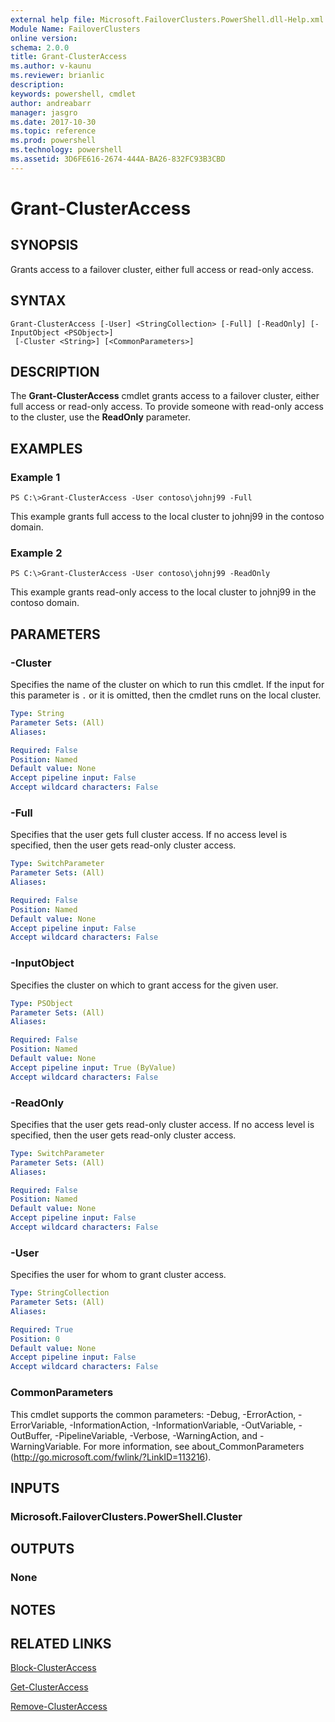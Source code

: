 ```yaml
---
external help file: Microsoft.FailoverClusters.PowerShell.dll-Help.xml
Module Name: FailoverClusters
online version: 
schema: 2.0.0
title: Grant-ClusterAccess
ms.author: v-kaunu
ms.reviewer: brianlic
description: 
keywords: powershell, cmdlet
author: andreabarr
manager: jasgro
ms.date: 2017-10-30
ms.topic: reference
ms.prod: powershell
ms.technology: powershell
ms.assetid: 3D6FE616-2674-444A-BA26-832FC93B3CBD
---
```


# Grant-ClusterAccess

## SYNOPSIS
Grants access to a failover cluster, either full access or read-only access.

## SYNTAX

```
Grant-ClusterAccess [-User] <StringCollection> [-Full] [-ReadOnly] [-InputObject <PSObject>]
 [-Cluster <String>] [<CommonParameters>]
```

## DESCRIPTION
The **Grant-ClusterAccess** cmdlet grants access to a failover cluster, either full access or read-only access.
To provide someone with read-only access to the cluster, use the **ReadOnly** parameter.

## EXAMPLES

### Example 1
```
PS C:\>Grant-ClusterAccess -User contoso\johnj99 -Full
```

This example grants full access to the local cluster to johnj99 in the contoso domain.

### Example 2
```
PS C:\>Grant-ClusterAccess -User contoso\johnj99 -ReadOnly
```

This example grants read-only access to the local cluster to johnj99 in the contoso domain.

## PARAMETERS

### -Cluster
Specifies the name of the cluster on which to run this cmdlet.
If the input for this parameter is `.` or it is omitted, then the cmdlet runs on the local cluster.

```yaml
Type: String
Parameter Sets: (All)
Aliases: 

Required: False
Position: Named
Default value: None
Accept pipeline input: False
Accept wildcard characters: False
```

### -Full
Specifies that the user gets full cluster access.
If no access level is specified, then the user gets read-only cluster access.

```yaml
Type: SwitchParameter
Parameter Sets: (All)
Aliases: 

Required: False
Position: Named
Default value: None
Accept pipeline input: False
Accept wildcard characters: False
```

### -InputObject
Specifies the cluster on which to grant access for the given user.

```yaml
Type: PSObject
Parameter Sets: (All)
Aliases: 

Required: False
Position: Named
Default value: None
Accept pipeline input: True (ByValue)
Accept wildcard characters: False
```

### -ReadOnly
Specifies that the user gets read-only cluster access.
If no access level is specified, then the user gets read-only cluster access.

```yaml
Type: SwitchParameter
Parameter Sets: (All)
Aliases: 

Required: False
Position: Named
Default value: None
Accept pipeline input: False
Accept wildcard characters: False
```

### -User
Specifies the user for whom to grant cluster access.

```yaml
Type: StringCollection
Parameter Sets: (All)
Aliases: 

Required: True
Position: 0
Default value: None
Accept pipeline input: False
Accept wildcard characters: False
```

### CommonParameters
This cmdlet supports the common parameters: -Debug, -ErrorAction, -ErrorVariable, -InformationAction, -InformationVariable, -OutVariable, -OutBuffer, -PipelineVariable, -Verbose, -WarningAction, and -WarningVariable. For more information, see about_CommonParameters (http://go.microsoft.com/fwlink/?LinkID=113216).

## INPUTS

### Microsoft.FailoverClusters.PowerShell.Cluster

## OUTPUTS

### None

## NOTES

## RELATED LINKS

[Block-ClusterAccess](./Block-ClusterAccess.md)

[Get-ClusterAccess](./Get-ClusterAccess.md)

[Remove-ClusterAccess](./Remove-ClusterAccess.md)

